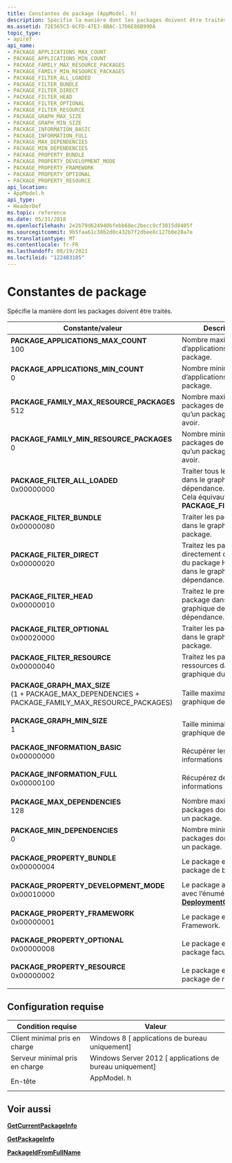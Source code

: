 ```yaml
---
title: Constantes de package (AppModel. h)
description: Spécifie la manière dont les packages doivent être traités.
ms.assetid: 72E565C3-6CFD-47E3-8BAC-17D6E86B99DA
topic_type:
- apiref
api_name:
- PACKAGE_APPLICATIONS_MAX_COUNT
- PACKAGE_APPLICATIONS_MIN_COUNT
- PACKAGE_FAMILY_MAX_RESOURCE_PACKAGES
- PACKAGE_FAMILY_MIN_RESOURCE_PACKAGES
- PACKAGE_FILTER_ALL_LOADED
- PACKAGE_FILTER_BUNDLE
- PACKAGE_FILTER_DIRECT
- PACKAGE_FILTER_HEAD
- PACKAGE_FILTER_OPTIONAL
- PACKAGE_FILTER_RESOURCE
- PACKAGE_GRAPH_MAX_SIZE
- PACKAGE_GRAPH_MIN_SIZE
- PACKAGE_INFORMATION_BASIC
- PACKAGE_INFORMATION_FULL
- PACKAGE_MAX_DEPENDENCIES
- PACKAGE_MIN_DEPENDENCIES
- PACKAGE_PROPERTY_BUNDLE
- PACKAGE_PROPERTY_DEVELOPMENT_MODE
- PACKAGE_PROPERTY_FRAMEWORK
- PACKAGE_PROPERTY_OPTIONAL
- PACKAGE_PROPERTY_RESOURCE
api_location:
- AppModel.h
api_type:
- HeaderDef
ms.topic: reference
ms.date: 05/31/2018
ms.openlocfilehash: 2e2b79d624940bfebb68ec2becc9cf3015d8405f
ms.sourcegitcommit: 9b5faa61c38b2d0c432b7f2dbee8c127b0e28a7e
ms.translationtype: MT
ms.contentlocale: fr-FR
ms.lasthandoff: 08/19/2021
ms.locfileid: "122483185"
---
```

# <a name="package-constants"></a>Constantes de package

Spécifie la manière dont les packages doivent être traités.




| Constante/valeur | Description | 
|----------------|-------------|
| <span id="PACKAGE_APPLICATIONS_MAX_COUNT"></span><span id="package_applications_max_count"></span><dl><dt><strong>PACKAGE_APPLICATIONS_MAX_COUNT</strong></dt><dt>100</dt></dl> | Nombre maximal d’applications dans un package.<br /> | 
| <span id="PACKAGE_APPLICATIONS_MIN_COUNT"></span><span id="package_applications_min_count"></span><dl><dt><strong>PACKAGE_APPLICATIONS_MIN_COUNT</strong></dt><dt>0</dt></dl> | Nombre minimal d’applications dans un package.<br /> | 
| <span id="PACKAGE_FAMILY_MAX_RESOURCE_PACKAGES"></span><span id="package_family_max_resource_packages"></span><dl><dt><strong>PACKAGE_FAMILY_MAX_RESOURCE_PACKAGES</strong></dt><dt>512</dt></dl> | Nombre maximal de packages de ressources qu’un package peut avoir.<br /> | 
| <span id="PACKAGE_FAMILY_MIN_RESOURCE_PACKAGES"></span><span id="package_family_min_resource_packages"></span><dl><dt><strong>PACKAGE_FAMILY_MIN_RESOURCE_PACKAGES</strong></dt><dt>0</dt></dl> | Nombre minimal de packages de ressources qu’un package peut avoir.<br /> | 
| <span id="PACKAGE_FILTER_ALL_LOADED"></span><span id="package_filter_all_loaded"></span><dl><dt><strong>PACKAGE_FILTER_ALL_LOADED</strong></dt><dt>0x00000000</dt></dl> | Traiter tous les packages dans le graphique de dépendance.<br /> Cela équivaut à <strong>PACKAGE_FILTER_HEAD</strong> | <strong>PACKAGE_FILTER_DIRECT</strong>.<br /><blockquote>[!Note]<br />Les <strong>PACKAGE_FILTER_ALL_LOADED</strong> peuvent être modifiées ou indisponibles pour les mises en production après Windows 8.1. Utilisez plutôt <strong>PACKAGE_FILTER_HEAD</strong> | <strong>PACKAGE_FILTER_DIRECT</strong>.</blockquote><br /> | 
| <span id="PACKAGE_FILTER_BUNDLE"></span><span id="package_filter_bundle"></span><dl><dt><strong>PACKAGE_FILTER_BUNDLE</strong></dt><dt>0x00000080</dt></dl> | Traiter les packages dans le graphique du package.<br /> | 
| <span id="PACKAGE_FILTER_DIRECT"></span><span id="package_filter_direct"></span><dl><dt><strong>PACKAGE_FILTER_DIRECT</strong></dt><dt>0x00000020</dt></dl> | Traitez les packages directement dépendants du package Head (First) dans le graphique de dépendance.<br /> | 
| <span id="PACKAGE_FILTER_HEAD"></span><span id="package_filter_head"></span><dl><dt><strong>PACKAGE_FILTER_HEAD</strong></dt><dt>0x00000010</dt></dl> | Traitez le premier package dans le graphique de dépendance.<br /> | 
| <span id="PACKAGE_FILTER_OPTIONAL"></span><span id="package_filter_optional"></span><dl><dt><strong>PACKAGE_FILTER_OPTIONAL</strong></dt><dt>0x00020000</dt></dl> | Traiter les packages dans le graphique du package.<br /> | 
| <span id="PACKAGE_FILTER_RESOURCE"></span><span id="package_filter_resource"></span><dl><dt><strong>PACKAGE_FILTER_RESOURCE</strong></dt><dt>0x00000040</dt></dl> | Traitez les packages de ressources dans le graphique du package.<br /> | 
| <span id="PACKAGE_GRAPH_MAX_SIZE"></span><span id="package_graph_max_size"></span><dl><dt><strong>PACKAGE_GRAPH_MAX_SIZE</strong></dt><dt>(1 + PACKAGE_MAX_DEPENDENCIES + PACKAGE_FAMILY_MAX_RESOURCE_PACKAGES)</dt></dl> | Taille maximale d’un graphique de package.<br /> | 
| <span id="PACKAGE_GRAPH_MIN_SIZE"></span><span id="package_graph_min_size"></span><dl><dt><strong>PACKAGE_GRAPH_MIN_SIZE</strong></dt><dt>1</dt></dl> | Taille minimale d’un graphique de package.<br /> | 
| <span id="PACKAGE_INFORMATION_BASIC"></span><span id="package_information_basic"></span><dl><dt><strong>PACKAGE_INFORMATION_BASIC</strong></dt><dt>0x00000000</dt></dl> | Récupérer les informations de base.<br /> | 
| <span id="PACKAGE_INFORMATION_FULL"></span><span id="package_information_full"></span><dl><dt><strong>PACKAGE_INFORMATION_FULL</strong></dt><dt>0x00000100</dt></dl> | Récupérez des informations complètes.<br /> | 
| <span id="PACKAGE_MAX_DEPENDENCIES"></span><span id="package_max_dependencies"></span><dl><dt><strong>PACKAGE_MAX_DEPENDENCIES</strong></dt><dt>128</dt></dl> | Nombre maximal de packages dont dépend un package.<br /> | 
| <span id="PACKAGE_MIN_DEPENDENCIES"></span><span id="package_min_dependencies"></span><dl><dt><strong>PACKAGE_MIN_DEPENDENCIES</strong></dt><dt>0</dt></dl> | Nombre minimal de packages dont dépend un package.<br /> | 
| <span id="PACKAGE_PROPERTY_BUNDLE"></span><span id="package_property_bundle"></span><dl><dt><strong>PACKAGE_PROPERTY_BUNDLE</strong></dt><dt>0x00000004</dt></dl> | Le package est un package de bundle.<br /> | 
| <span id="PACKAGE_PROPERTY_DEVELOPMENT_MODE"></span><span id="package_property_development_mode"></span><dl><dt><strong>PACKAGE_PROPERTY_DEVELOPMENT_MODE</strong></dt><dt>0x00010000</dt></dl> | Le package a été inscrit avec l’énumération <a href="/uwp/api/Windows.Management.Deployment.DeploymentOptions"><strong>DeploymentOptions</strong></a> .<br /> | 
| <span id="PACKAGE_PROPERTY_FRAMEWORK"></span><span id="package_property_framework"></span><dl><dt><strong>PACKAGE_PROPERTY_FRAMEWORK</strong></dt><dt>0x00000001</dt></dl> | Le package est un Framework.<br /> | 
| <span id="PACKAGE_PROPERTY_OPTIONAL"></span><span id="package_property_optional"></span><dl><dt><strong>PACKAGE_PROPERTY_OPTIONAL</strong></dt><dt>0x00000008</dt></dl> | Le package est un package facultatif.<br /> | 
| <span id="PACKAGE_PROPERTY_RESOURCE"></span><span id="package_property_resource"></span><dl><dt><strong>PACKAGE_PROPERTY_RESOURCE</strong></dt><dt>0x00000002</dt></dl> | Le package est un package de ressources.<br /> | 




## <a name="requirements"></a>Configuration requise



| Condition requise | Valeur |
|-------------------------------------|---------------------------------------------------------------------------------------|
| Client minimal pris en charge<br/> | Windows 8 \[ applications de bureau uniquement\]<br/>                                            |
| Serveur minimal pris en charge<br/> | Windows Server 2012 \[ applications de bureau uniquement\]<br/>                                  |
| En-tête<br/>                   | <dl> <dt>AppModel. h</dt> </dl> |



## <a name="see-also"></a>Voir aussi

<dl> <dt>

[**GetCurrentPackageInfo**](/windows/desktop/api/AppModel/nf-appmodel-getcurrentpackageinfo)
</dt> <dt>

[**GetPackageInfo**](/windows/desktop/api/AppModel/nf-appmodel-getpackageinfo)
</dt> <dt>

[**PackageIdFromFullName**](/windows/desktop/api/AppModel/nf-appmodel-packageidfromfullname)
</dt> </dl>

 

